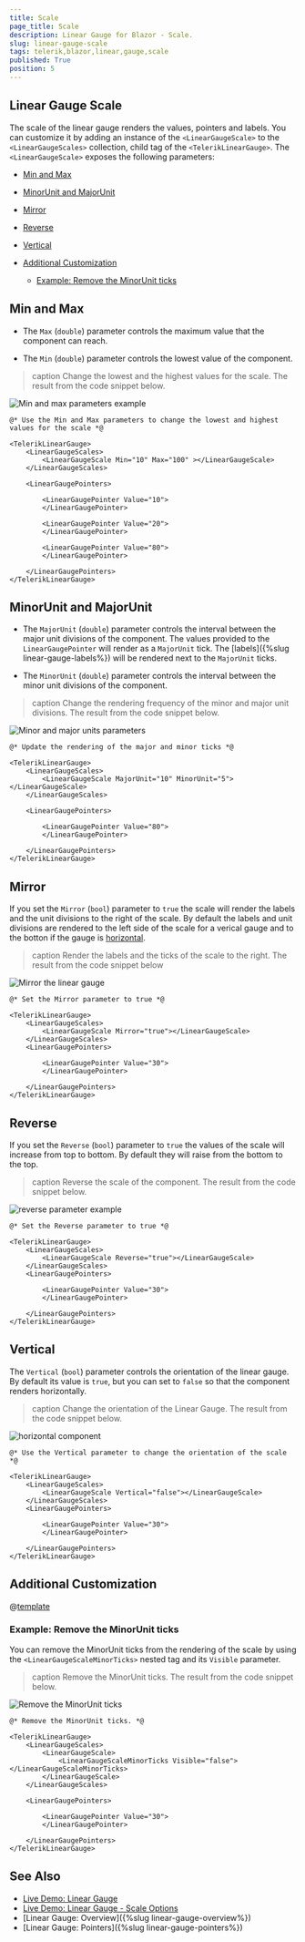 ```yaml
---
title: Scale
page_title: Scale
description: Linear Gauge for Blazor - Scale.
slug: linear-gauge-scale
tags: telerik,blazor,linear,gauge,scale
published: True
position: 5
---
```


## Linear Gauge Scale

The scale of the linear gauge renders the values, pointers and labels. You can customize it by adding an instance of the `<LinearGaugeScale>` to the `<LinearGaugeScales>` collection, child tag of the `<TelerikLinearGauge>`. The `<LinearGaugeScale>` exposes the following parameters:

* [Min and Max](#min-and-max)

* [MinorUnit and MajorUnit](#minorunit-and-majorunit)

* [Mirror](#mirror)

* [Reverse](#reverse)

* [Vertical](#vertical)

* [Additional Customization](#additional-customization)

    * [Example: Remove the MinorUnit ticks](#example-remove-the-minorunit-ticks)


## Min and Max

* The `Max` (`double`) parameter controls the maximum value that the component can reach.

* The `Min` (`double`) parameter controls the lowest value of the component.

>caption Change the lowest and the highest values for the scale. The result from the code snippet below.

![Min and max parameters example](images/min-and-max-linear-gauge.png)

````CSHTML
@* Use the Min and Max parameters to change the lowest and highest values for the scale *@

<TelerikLinearGauge>
    <LinearGaugeScales>
        <LinearGaugeScale Min="10" Max="100" ></LinearGaugeScale>
    </LinearGaugeScales>

    <LinearGaugePointers>

        <LinearGaugePointer Value="10">
        </LinearGaugePointer>

        <LinearGaugePointer Value="20">
        </LinearGaugePointer>

        <LinearGaugePointer Value="80">
        </LinearGaugePointer>

    </LinearGaugePointers>
</TelerikLinearGauge>
````

## MinorUnit and MajorUnit

* The `MajorUnit` (`double`) parameter controls the interval between the major unit divisions of the component. The values provided to the `LinearGaugePointer` will render as a `MajorUnit` tick. The [labels]({%slug linear-gauge-labels%}) will be rendered next to the `MajorUnit` ticks.

* The `MinorUnit` (`double`) parameter controls the interval between the minor unit divisions of the component.

>caption Change the rendering frequency of the minor and major unit divisions. The result from the code snippet below.

![Minor and major units parameters](images/minor-and-major-units-linear-gauge.png)

````CSHTML
@* Update the rendering of the major and minor ticks *@

<TelerikLinearGauge>
    <LinearGaugeScales>
        <LinearGaugeScale MajorUnit="10" MinorUnit="5"></LinearGaugeScale>
    </LinearGaugeScales>

    <LinearGaugePointers>

        <LinearGaugePointer Value="80">
        </LinearGaugePointer>

    </LinearGaugePointers>
</TelerikLinearGauge>
````

## Mirror

If you set the `Mirror` (`bool`) parameter to `true` the scale will render the labels and the unit divisions to the right of the scale. By default the labels and unit divisions are rendered to the left side of the scale for a verical gauge and to the botton if the gauge is [horizontal](#reverse).

>caption Render the labels and the ticks of the scale to the right. The result from the code snippet below

![Mirror the linear gauge](images/mirror-linear-gauge.png)

````CSHTML
@* Set the Mirror parameter to true *@

<TelerikLinearGauge>
    <LinearGaugeScales>
        <LinearGaugeScale Mirror="true"></LinearGaugeScale>
    </LinearGaugeScales>
    <LinearGaugePointers>

        <LinearGaugePointer Value="30">
        </LinearGaugePointer>

    </LinearGaugePointers>
</TelerikLinearGauge>
````

## Reverse

If you set the `Reverse` (`bool`) parameter to `true` the values of the scale will increase from top to bottom. By default they will raise from the bottom to the top.

>caption Reverse the scale of the component. The result from the code snippet below.

![reverse parameter example](images/reverse-linear-gauge.png)

````CSHTML
@* Set the Reverse parameter to true *@

<TelerikLinearGauge>
    <LinearGaugeScales>
        <LinearGaugeScale Reverse="true"></LinearGaugeScale>
    </LinearGaugeScales>
    <LinearGaugePointers>

        <LinearGaugePointer Value="30">
        </LinearGaugePointer>

    </LinearGaugePointers>
</TelerikLinearGauge>
````

## Vertical

The `Vertical` (`bool`) parameter controls the orientation of the linear gauge. By default its value is `true`, but you can set to `false` so that the component renders horizontally.

>caption Change the orientation of the Linear Gauge. The result from the code snippet below.

![horizontal component](images/horizontal-linear-gauge.png)

````CSHTML
@* Use the Vertical parameter to change the orientation of the scale *@

<TelerikLinearGauge>
    <LinearGaugeScales>
        <LinearGaugeScale Vertical="false"></LinearGaugeScale>
    </LinearGaugeScales>
    <LinearGaugePointers>

        <LinearGaugePointer Value="30">
        </LinearGaugePointer>

    </LinearGaugePointers>
</TelerikLinearGauge>
````

## Additional Customization

@[template](/_contentTemplates/gauges/additional-customization.md#linear-gauge-additional-customization)

### Example: Remove the MinorUnit ticks

You can remove the MinorUnit ticks from the rendering of the scale by using the `<LinearGaugeScaleMinorTicks>` nested tag and its `Visible` parameter.

>caption Remove the MinorUnit ticks. The result from the code snippet below.

![Remove the MinorUnit ticks](images/remove-minorunit-ticks-linear-gauge.png)

````CSHMTL
@* Remove the MinorUnit ticks. *@

<TelerikLinearGauge>
    <LinearGaugeScales>
        <LinearGaugeScale>
            <LinearGaugeScaleMinorTicks Visible="false"></LinearGaugeScaleMinorTicks>
        </LinearGaugeScale>
    </LinearGaugeScales>

    <LinearGaugePointers>

        <LinearGaugePointer Value="30">
        </LinearGaugePointer>

    </LinearGaugePointers>
</TelerikLinearGauge>
````

## See Also

* [Live Demo: Linear Gauge](https://demos.telerik.com/blazor-ui/lineargauge/overview)
* [Live Demo: Linear Gauge - Scale Options](https://demos.telerik.com/blazor-ui/lineargauge/scale-options)
* [Linear Gauge: Overview]({%slug linear-gauge-overview%})
* [Linear Gauge: Pointers]({%slug linear-gauge-pointers%})
